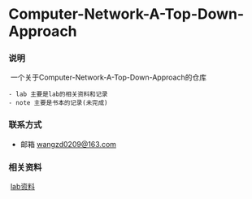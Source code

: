 

# Computer-Network-A-Top-Down-Approach

### 说明

​	一个关于Computer-Network-A-Top-Down-Approach的仓库

```
- lab 主要是lab的相关资料和记录
- note 主要是书本的记录(未完成)
```
### 联系方式

- 邮箱 wangzd0209@163.com

### 相关资料

​	[lab资料](https://github.com/wangzd0209/Computer-Network-A-Top-Down-Approach/edit/main/README.md)
